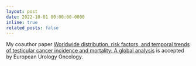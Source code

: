 ```yaml
---
layout: post
date: 2022-10-01 00:00:00-0000
inline: true
related_posts: false
---
```


My coauthor paper <a href="https://www.sciencedirect.com/science/article/pii/S2588931122001110">Worldwide distribution, risk factors, and temporal trends of testicular cancer incidence and mortality: A global analysis</a> is accepted by European Urology Oncology.

